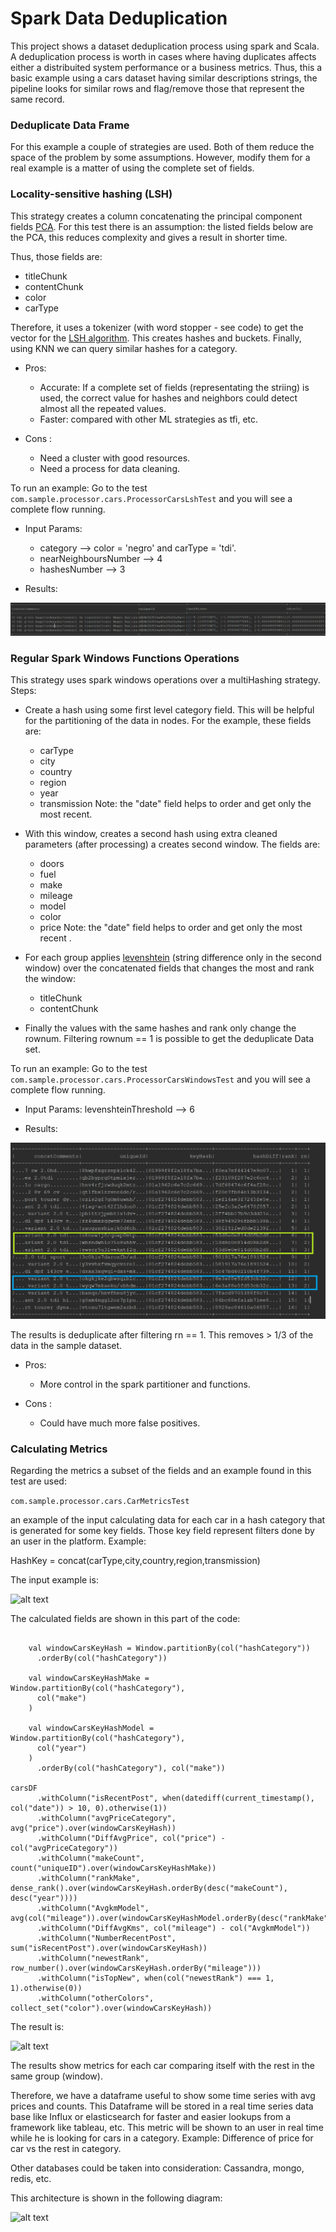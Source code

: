 # Spark Data Deduplication #

This project shows a dataset deduplication process using spark and Scala. A deduplication process is worth in cases where having duplicates affects either a distribuited system performance or a business metrics. Thus, this a basic example using a cars dataset having similar descriptions strings, the pipeline looks for similar rows and flag/remove those that represent the same record. 

### Deduplicate Data Frame ###

For this example a couple of strategies are used. Both of them reduce the space of the problem by some assumptions.
However, modify them for a real example is a matter of using the complete set of fields.

### Locality-sensitive hashing (LSH) ###

This strategy creates a column concatenating the principal component fields [PCA](https://spark.apache.org/docs/2.2.0/mllib-dimensionality-reduction.html). For this test there is an assumption: the listed fields below are the PCA, this reduces complexity and gives a result in shorter time.

Thus, those fields are:

  * titleChunk
  * contentChunk
  * color
  * carType

Therefore, it uses a tokenizer (with word stopper - see code) to get the vector for the [LSH algorithm](https://spark.apache.org/docs/2.1.0/ml-features.html#locality-sensitive-hashing). This creates hashes and buckets. Finally, using KNN we can query similar hashes for a category.



* Pros:

    - Accurate: If a complete set of fields (representating the striing) is used, the correct value for hashes and neighbors could detect almost all the repeated values.
    - Faster: compared with other ML strategies as tfi, etc.

* Cons :

    - Need a cluster with good resources.
    - Need a process for data cleaning.


To run an example: Go to the test ```com.sample.processor.cars.ProcessorCarsLshTest``` and you will see a complete flow running.

* Input Params:

  * category --> color = 'negro' and carType = 'tdi'.
  * nearNeighboursNumber --> 4
  * hashesNumber --> 3

* Results:

![alt text](lsh.png)



### Regular Spark Windows Functions Operations ###

This strategy uses spark windows operations over a multiHashing strategy. Steps:

  * Create a hash using some first level category field. This will be helpful for the partitioning of the data in nodes. For the example, these fields are:
       * carType
       * city
       * country
       * region
       * year
       * transmission
    Note: the "date" field helps to order and get only the most recent.
  * With this window, creates a second hash using extra cleaned parameters (after processing) a creates second window. The fields are:
       * doors
       * fuel
       * make
       * mileage
       * model
       * color
       * price
    Note: the "date" field helps to order and get only the most recent .
  * For each group applies [levenshtein](https://medium.com/@mrpowers/fuzzy-matching-in-spark-with-soundex-and-levenshtein-distance-6749f5af8f28) (string difference only in the second window) over the concatenated fields that changes the most and rank the window:
     * titleChunk
     * contentChunk
   
  * Finally the values with the same hashes and rank only change the rownum. Filtering rownum == 1 is possible to get
  the deduplicate Data set.

To run an example: Go to the test ```com.sample.processor.cars.ProcessorCarsWindowsTest``` and you will see a complete flow running.

* Input Params: levenshteinThreshold --> 6

* Results:

![alt text](windows.PNG)

The results is deduplicate after filtering rn == 1. This removes > 1/3 of the data in the sample dataset.


* Pros:

    - More control in the spark partitioner and functions.

* Cons :

    - Could have much more false positives.

### Calculating Metrics ###

Regarding the metrics a subset of the fields and an example found in this test are used:

```com.sample.processor.cars.CarMetricsTest```

an example of the input calculating data for each car in a hash category that is generated for some key fields.
Those key field represent filters done by an user in the platform. Example:

HashKey = concat(carType,city,country,region,transmission)

The input example is:

![alt text](metricsI.PNG)

The calculated fields are shown in this part of the code:
```

    val windowCarsKeyHash = Window.partitionBy(col("hashCategory"))
      .orderBy(col("hashCategory"))

    val windowCarsKeyHashMake = Window.partitionBy(col("hashCategory"),
      col("make")
    )

    val windowCarsKeyHashModel = Window.partitionBy(col("hashCategory"),
      col("year")
    )
      .orderBy(col("hashCategory"), col("make"))

carsDF
      .withColumn("isRecentPost", when(datediff(current_timestamp(), col("date")) > 10, 0).otherwise(1))
      .withColumn("avgPriceCategory",  avg("price").over(windowCarsKeyHash))
      .withColumn("DiffAvgPrice", col("price") - col("avgPriceCategory"))
      .withColumn("makeCount", count("uniqueID").over(windowCarsKeyHashMake))
      .withColumn("rankMake", dense_rank().over(windowCarsKeyHash.orderBy(desc("makeCount"), desc("year"))))
      .withColumn("AvgkmModel", avg(col("mileage")).over(windowCarsKeyHashModel.orderBy(desc("rankMake"))))
      .withColumn("DiffAvgKms", col("mileage") - col("AvgkmModel"))
      .withColumn("NumberRecentPost", sum("isRecentPost").over(windowCarsKeyHash))
      .withColumn("newestRank", row_number().over(windowCarsKeyHash.orderBy("mileage")))
      .withColumn("isTopNew", when(col("newestRank") === 1, 1).otherwise(0))
      .withColumn("otherColors", collect_set("color").over(windowCarsKeyHash))
```

The result is:

![alt text](metricsO.png)

The results show metrics for each car comparing itself with the rest in the same group (window).

Therefore, we have a dataframe useful to show some time series with avg prices and counts. This Dataframe will be stored in a real time series
data base like Influx or elasticsearch for faster and easier lookups from a framework like tableau, etc. This metric will be shown to an user
in real time while he is looking for cars in a category. Example: Difference of price for car vs the rest in category.

Other databases could be taken into consideration: Cassandra, mongo, redis, etc.


This architecture is shown in the following diagram:

![alt text](architecture.png)





